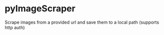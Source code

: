 # pyImageScraper
Scrape images from a provided url and save them to a local path (supports http auth)
